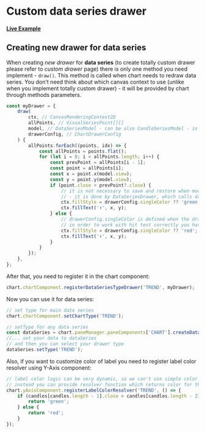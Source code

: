 # Custom data series drawer

#### <!--CSB_LINK-->[Live Example](https://codesandbox.io/s/yx79x2)<!--/CSB_LINK-->

## Creating new drawer for data series

When creating _new drawer_ for **data series** (to create totally custom drawer please refer to _custom drawer_ page) there is only one method you need implement - `draw()`. This method is called when chart needs to redraw data series.
You don't need think about which canvas context to use (unlike when you implement totally custom drawer) - it will be provided by chart through methods parameters.

```js
const myDrawer = {
	draw(
		ctx, // CanvasRenderingContext2D
		allPoints, // VisualSeriesPoint[][]
		model, // DataSeriesModel - can be also CandleSeriesModel - in this case points have all candle fields
		drawerConfig, // ChartDrawerConfig
	) {
		allPoints.forEach((points, idx) => {
			const allPoints = points.flat();
			for (let i = 0; i < allPoints.length; i++) {
				const prevPoint = allPoints[i - 1];
				const point = allPoints[i];
				const x = point.x(model.view);
				const y = point.y(model.view);
				if (point.close > prevPoint?.close) {
					// it is not necessary to save and restore when modifying the context state
					// - it is done by DataSeriesDrawer, which calls draw() method of specific data series drawer
					ctx.fillStyle = drawerConfig.singleColor ?? 'green';
					ctx.fillText('⬆', x, y);
				} else {
					// drawerConfig.singleColor is defined when the drawer is drawn by hit test drawer
					// in order to work with hit test correctly you have to use drawerConfig.singleColor if it's defined
					ctx.fillStyle = drawerConfig.singleColor ?? 'red';
					ctx.fillText('⬇', x, y);
				}
			}
		});
	},
};
```

After that, you need to register it in the chart component:

```js
chart.chartComponent.registerDataSeriesTypeDrawer('TREND', myDrawer);
```

Now you can use it for data series:

```js
// set type for main data series
chart.chartComponent.setChartType('TREND');

// setType for any data series
const dataSeries = chart.paneManager.paneComponents['CHART'].createDataSeries();
//... set your data to dataSeries
// and then you can select your drawer type
dataSeries.setType('TREND');
```

Also, if you want to customize color of label you need to register label color resolver using Y-Axis component:

```js
// label color logic can be very dynamic, so we can't use simple color config
// instead you can provide resolver function which returns color for the label
chart.yAxisComponent.registerLabelColorResolver('TREND', () => {
	if (candles[candles.length - 1].close > candles[candles.length - 2].close) {
		return 'green';
	} else {
		return 'red';
	}
});
```
